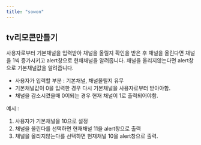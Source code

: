 ```yaml
---
title: "sowon"
---
```

## tv리모콘만들기

사용자로부터 기본채널을 입력받아 채널을 올릴지 확인을 받은 후 채널을 올린다면 채널을 1씩 증가시키고 alert창으로 현채채널을 알려줍니다.
채널을 올리지않는다면 alert창으로 기본채널값을 알려줍니다.


- 사용자가 입력할 부분 : 기본채널, 채널올릴지 유무
- 기본채널값이 0을 입력한 경우 다시 기본채널을 사용자로부터 받아야함.
- 채널을 감소시켰을때 0이되는 경우 현재 채널이 1로 출력되어야함.


예시 : 
1. 사용자가 기본채널을 10으로 설정
2. 채널을 올린다를 선택하면 현재채널 11을 alert창으로 출력
3. 채널을 올리지않는다를 선택하면 현재채널 10을 alert창으로 출력.



